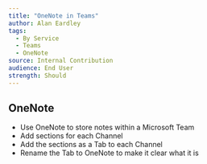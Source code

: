 ```yaml
---
title: "OneNote in Teams"
author: Alan Eardley
tags: 
  - By Service
  - Teams
  - OneNote
source: Internal Contribution
audience: End User
strength: Should
---
```

## OneNote
- Use OneNote to store notes within a Microsoft Team
- Add sections for each Channel
- Add the sections as a Tab to each Channel
- Rename the Tab to OneNote to make it clear what it is
